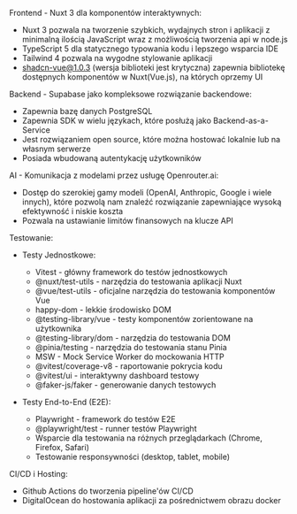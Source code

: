 Frontend - Nuxt 3 dla komponentów interaktywnych:
- Nuxt 3 pozwala na tworzenie szybkich, wydajnych stron i aplikacji z minimalną ilością JavaScript wraz z możliwością tworzenia api w node.js
- TypeScript 5 dla statycznego typowania kodu i lepszego wsparcia IDE
- Tailwind 4 pozwala na wygodne stylowanie aplikacji
- shadcn-vue@1.0.3 (wersja biblioteki jest krytyczna) zapewnia bibliotekę dostępnych komponentów w Nuxt(Vue.js), na których oprzemy UI

Backend - Supabase jako kompleksowe rozwiązanie backendowe:
- Zapewnia bazę danych PostgreSQL
- Zapewnia SDK w wielu językach, które posłużą jako Backend-as-a-Service
- Jest rozwiązaniem open source, które można hostować lokalnie lub na własnym serwerze
- Posiada wbudowaną autentykację użytkowników

AI - Komunikacja z modelami przez usługę Openrouter.ai:
- Dostęp do szerokiej gamy modeli (OpenAI, Anthropic, Google i wiele innych), które pozwolą nam znaleźć rozwiązanie zapewniające wysoką efektywność i niskie koszta
- Pozwala na ustawianie limitów finansowych na klucze API

Testowanie:
- Testy Jednostkowe:
  - Vitest - główny framework do testów jednostkowych
  - @nuxt/test-utils - narzędzia do testowania aplikacji Nuxt
  - @vue/test-utils - oficjalne narzędzia do testowania komponentów Vue
  - happy-dom - lekkie środowisko DOM
  - @testing-library/vue - testy komponentów zorientowane na użytkownika
  - @testing-library/dom - narzędzia do testowania DOM
  - @pinia/testing - narzędzia do testowania stanu Pinia
  - MSW - Mock Service Worker do mockowania HTTP
  - @vitest/coverage-v8 - raportowanie pokrycia kodu
  - @vitest/ui - interaktywny dashboard testowy
  - @faker-js/faker - generowanie danych testowych

- Testy End-to-End (E2E):
  - Playwright - framework do testów E2E
  - @playwright/test - runner testów Playwright
  - Wsparcie dla testowania na różnych przeglądarkach (Chrome, Firefox, Safari)
  - Testowanie responsywności (desktop, tablet, mobile)

CI/CD i Hosting:
- Github Actions do tworzenia pipeline'ów CI/CD
- DigitalOcean do hostowania aplikacji za pośrednictwem obrazu docker